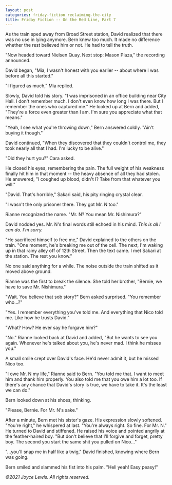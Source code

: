 ```yaml
---
layout: post
categories: friday-fiction reclaiming-the-city
title: Friday Fiction -- On the Red Line, Part 7
---
```


As the train sped away from Broad Street station, David realized that there was no use in lying anymore. Bern knew too much. It made no difference whether the rest believed him or not. He had to tell the truth.

"Now headed toward Nielsen Quay. Next stop: Mason Plaza," the recording announced.

David began, "Mia, I wasn't honest with you earlier -- about where I was before all this started."

<!--excerpt-->

"I figured as much," Mia replied.

Slowly, David told his story. "I was imprisoned in an office building near City Hall. I don't remember much. I don't even know how long I was there. But I remember the ones who captured me." He looked up at Bern and added, "They're a force even greater than I am. I'm sure you appreciate what that means."

"Yeah, I see what you're throwing down," Bern answered coldly. "Ain't buying it though."

David continued, "When they discovered that they couldn't control me, they took nearly all that I had. I'm lucky to be alive."

"Did they hurt you?" Cara asked.

He closed his eyes, remembering the pain. The full weight of his weakness finally hit him in that moment -- the heavy absence of all they had stolen. He answered, "I coughed up blood, didn't I? Take from that whatever you will."

"David. That's horrible," Sakari said, his pity ringing crystal clear.

"I wasn't the only prisoner there. They got Mr. N too."

Rianne recognized the name. "Mr. N? You mean Mr. Nishimura?"

David nodded yes. Mr. N's final words still echoed in his mind. *This is all I can do. I'm sorry.*

"He sacrificed himself to free me," David explained to the others on the train. "One moment, he's breaking me out of the cell. The next, I'm waking up in that rainy alley off of 12th Street. Then the text came. I met Sakari at the station. The rest you know."

No one said anything for a while. The noise outside the train shifted as it moved above ground.

Rianne was the first to break the silence. She told her brother, "Bernie, we have to save Mr. Nishimura."

"Wait. You believe that sob story?" Bern asked surprised. "You remember who...?"

"Yes. I remember everything you've told me. And everything that Nico told me. Like how he trusts David."

"What? How? He ever say he forgave him?"

"No." Rianne looked back at David and added, "But he wants to see you again. Whenever he's talked about you, he's never mad. I think he misses you."

A small smile crept over David's face. He'd never admit it, but he missed Nico too.

"I owe Mr. N my life," Rianne said to Bern. "You told me that. I want to meet him and thank him properly. You also told me that you owe him a lot too. If there's any chance that David's story is true, we have to take it. It's the least we can do."

Bern looked down at his shoes, thinking.

"Please, Bernie. For Mr. N's sake."

After a minute, Bern met his sister's gaze. His expression slowly softened. "You're right," he whispered at last. "You're always right. So fine. For Mr. N." He turned to David and stiffened. He raised his voice and pointed angrily at the feather-haired boy. "But don't believe that I'll forgive and forget, pretty boy. The second you start the same shit you pulled on Nico..."

"...you'll snap me in half like a twig," David finished, knowing where Bern was going.

Bern smiled and slammed his fist into his palm. "Hell yeah! Easy peasy!"

*&copy;2021 Joyce Lewis. All rights reserved.*
